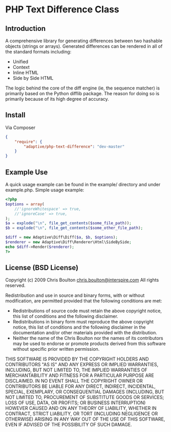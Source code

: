 # PHP Text Difference Class

## Introduction

A comprehensive library for generating differences between
two hashable objects (strings or arrays). Generated differences can be
rendered in all of the standard formats including:
 * Unified
 * Context
 * Inline HTML
 * Side by Side HTML

The logic behind the core of the diff engine (ie, the sequence matcher)
is primarily based on the Python difflib package. The reason for doing
so is primarily because of its high degree of accuracy.

## Install

Via Composer

``` json
{
    "require": {
        "adaptive/php-text-difference": "dev-master"
    }
}
```

## Example Use

A quick usage example can be found in the example/ directory and under
example.php. Simple usage example:


``` php
<?php
$options = array(
    //'ignoreWhitespace' => true,
    //'ignoreCase' => true,
);
$a = explode("\n", file_get_contents($some_file_path));
$b = explode("\n", file_get_contents($some_other_file_path);

$diff = new Adaptive\Diff\Diff($a, $b, $options);
$renderer = new Adaptive\Diff\Renderer\Html\SideBySide;
echo $diff->Render($renderer);
?>
```



## License (BSD License)

Copyright (c) 2009 Chris Boulton <chris.boulton@interspire.com>
All rights reserved.
 
Redistribution and use in source and binary forms, with or without 
modification, are permitted provided that the following conditions are met:

 - Redistributions of source code must retain the above copyright notice,
   this list of conditions and the following disclaimer.
 - Redistributions in binary form must reproduce the above copyright notice,
   this list of conditions and the following disclaimer in the documentation
   and/or other materials provided with the distribution.
 - Neither the name of the Chris Boulton nor the names of its contributors 
   may be used to endorse or promote products derived from this software 
   without specific prior written permission.

THIS SOFTWARE IS PROVIDED BY THE COPYRIGHT HOLDERS AND CONTRIBUTORS "AS IS" 
AND ANY EXPRESS OR IMPLIED WARRANTIES, INCLUDING, BUT NOT LIMITED TO, THE 
IMPLIED WARRANTIES OF MERCHANTABILITY AND FITNESS FOR A PARTICULAR PURPOSE 
ARE DISCLAIMED. IN NO EVENT SHALL THE COPYRIGHT OWNER OR CONTRIBUTORS BE 
LIABLE FOR ANY DIRECT, INDIRECT, INCIDENTAL, SPECIAL, EXEMPLARY, OR 
CONSEQUENTIAL DAMAGES (INCLUDING, BUT NOT LIMITED TO, PROCUREMENT OF 
SUBSTITUTE GOODS OR SERVICES; LOSS OF USE, DATA, OR PROFITS; OR BUSINESS 
INTERRUPTION) HOWEVER CAUSED AND ON ANY THEORY OF LIABILITY, WHETHER IN 
CONTRACT, STRICT LIABILITY, OR TORT (INCLUDING NEGLIGENCE OR OTHERWISE) 
ARISING IN ANY WAY OUT OF THE USE OF THIS SOFTWARE, EVEN IF ADVISED OF THE 
POSSIBILITY OF SUCH DAMAGE.